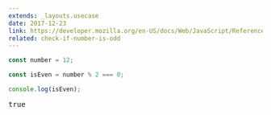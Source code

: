 ```yaml
---
extends: _layouts.usecase
date: 2017-12-23
link: https://developer.mozilla.org/en-US/docs/Web/JavaScript/Reference/Operators/Arithmetic_Operators#Remainder_()
related: check-if-number-is-odd
---
```



```javascript
const number = 12;

const isEven = number % 2 === 0;

console.log(isEven);
```
<pre class="output">true</pre>
